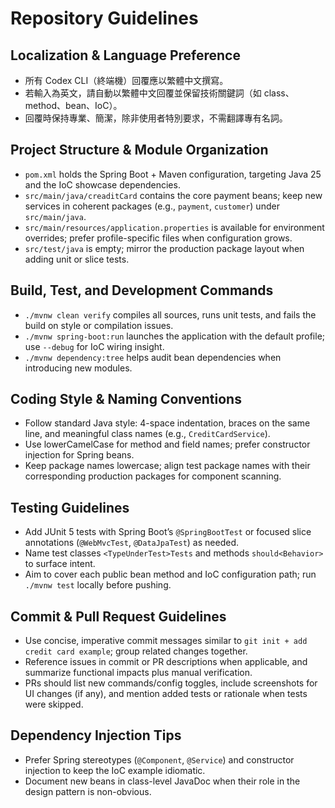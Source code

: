 # Repository Guidelines

## Localization & Language Preference

- 所有 Codex CLI（終端機）回覆應以繁體中文撰寫。
- 若輸入為英文，請自動以繁體中文回覆並保留技術關鍵詞（如 class、method、bean、IoC）。
- 回覆時保持專業、簡潔，除非使用者特別要求，不需翻譯專有名詞。

## Project Structure & Module Organization

- `pom.xml` holds the Spring Boot + Maven configuration, targeting Java 25 and the IoC showcase dependencies.
- `src/main/java/creaditCard` contains the core payment beans; keep new services in coherent packages (e.g., `payment`,
  `customer`) under `src/main/java`.
- `src/main/resources/application.properties` is available for environment overrides; prefer profile-specific files when
  configuration grows.
- `src/test/java` is empty; mirror the production package layout when adding unit or slice tests.

## Build, Test, and Development Commands

- `./mvnw clean verify` compiles all sources, runs unit tests, and fails the build on style or compilation issues.
- `./mvnw spring-boot:run` launches the application with the default profile; use `--debug` for IoC wiring insight.
- `./mvnw dependency:tree` helps audit bean dependencies when introducing new modules.

## Coding Style & Naming Conventions

- Follow standard Java style: 4-space indentation, braces on the same line, and meaningful class names (e.g.,
  `CreditCardService`).
- Use lowerCamelCase for method and field names; prefer constructor injection for Spring beans.
- Keep package names lowercase; align test package names with their corresponding production packages for component
  scanning.

## Testing Guidelines

- Add JUnit 5 tests with Spring Boot’s `@SpringBootTest` or focused slice annotations (`@WebMvcTest`, `@DataJpaTest`) as
  needed.
- Name test classes `<TypeUnderTest>Tests` and methods `should<Behavior>` to surface intent.
- Aim to cover each public bean method and IoC configuration path; run `./mvnw test` locally before pushing.

## Commit & Pull Request Guidelines

- Use concise, imperative commit messages similar to `git init + add credit card example`; group related changes
  together.
- Reference issues in commit or PR descriptions when applicable, and summarize functional impacts plus manual
  verification.
- PRs should list new commands/config toggles, include screenshots for UI changes (if any), and mention added tests or
  rationale when tests were skipped.

## Dependency Injection Tips

- Prefer Spring stereotypes (`@Component`, `@Service`) and constructor injection to keep the IoC example idiomatic.
- Document new beans in class-level JavaDoc when their role in the design pattern is non-obvious.

